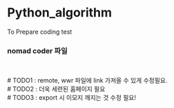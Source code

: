 # Python_algorithm
To Prepare coding test
<div>
<h3>nomad coder 파일</h3><br>
<p># TODO1 : remote, wwr 파일에 link 가져올 수 있게 수정필요.<br>
# TODO2 : 더욱 세련된 홈페이지 필요<br>
# TODO3 : export 시 이모지 깨지는 것 수정 필요!<br> 
</p>
</div>
